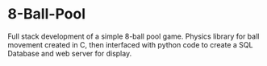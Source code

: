 # 8-Ball-Pool
Full stack development of a simple 8-ball pool game. Physics library for ball movement created in C, then interfaced with python code to create a SQL Database and web server for display. 
